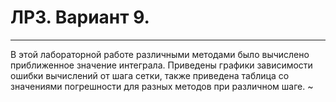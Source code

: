 # ЛР3. Вариант 9.
----
В этой лабораторной работе различными методами было вычислено приближенное значение интеграла. Приведены графики зависимости ошибки вычислений от шага сетки, также приведена таблица со значениями погрешности для разных методов при различном шаге. 
~

